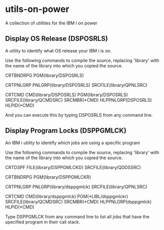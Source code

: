 utils-on-power
==============
A collection of utilities for the IBM i on power


Display OS Release (DSPOSRLS)
-----------------------------
A utility to identify what OS release your IBM i is on.

Use the following commands to compile the source, replacing 'library' with the name of the library into which you copied the source.

CRTBNDRPG PGM(library/DSPOSRLS)

CRTPNLGRP PNLGRP(library/DSPOSRLS) SRCFILE(library/QPNLSRC)

CRTCMD CMD(library/DSPOSRLS) PGM(library/DSPOSRLS) SRCFILE(library/QCMDSRC) SRCMBR(*CMD) HLPPNLGRP(DSPOSRLS) HLPID(*CMD)

And you can execute this by typing DSPOSRLS from any command line.


Display Program Locks (DSPPGMLCK)
---------------------------------
An IBM i utility to identify which jobs are using a specific program

Use the following commands to compile the source, replacing 'library' with the name of the library into which you copied the source.

CRTDSPF FILE(library/DSPPGMLCKD) SRCFILE(library/QDDSSRC)

CRTBNDRPG PGM(library/DSPPGMLCKR)

CRTPNLGRP PNLGRP(library/dsppgmlck) SRCFILE(library/QPNLSRC)

CRTCMD CMD(library/dsppgmlck) PGM(*LIBL/dsppgmlckr) SRCFILE(library/QCMDSRC) SRCMBR(*CMD) HLPPNLGRP(dsppgmlck) HLPID(*CMD)

Type DSPPGMLCK from any command line to list all jobs that have the specified program in their call stack.
